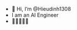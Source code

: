 - 👋 Hi, I’m @Hieudinh1308
- I am an AI Engineer
- 🌱🌱🌱🌱🌱
 

<!---
Hieudinhpro/Hieudinhpro is a ✨ special ✨ repository because its `README.md` (this file) appears on your GitHub profile.
You can click the Preview link to take a look at your changes.
--->
